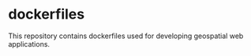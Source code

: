 # dockerfiles

This repository contains dockerfiles used for developing geospatial web applications.
